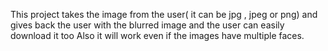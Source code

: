 This project takes the image from the user( it can be jpg , jpeg or png) and gives back the user with the blurred image and the user can easily download it too Also it will work even if the images have multiple faces.

